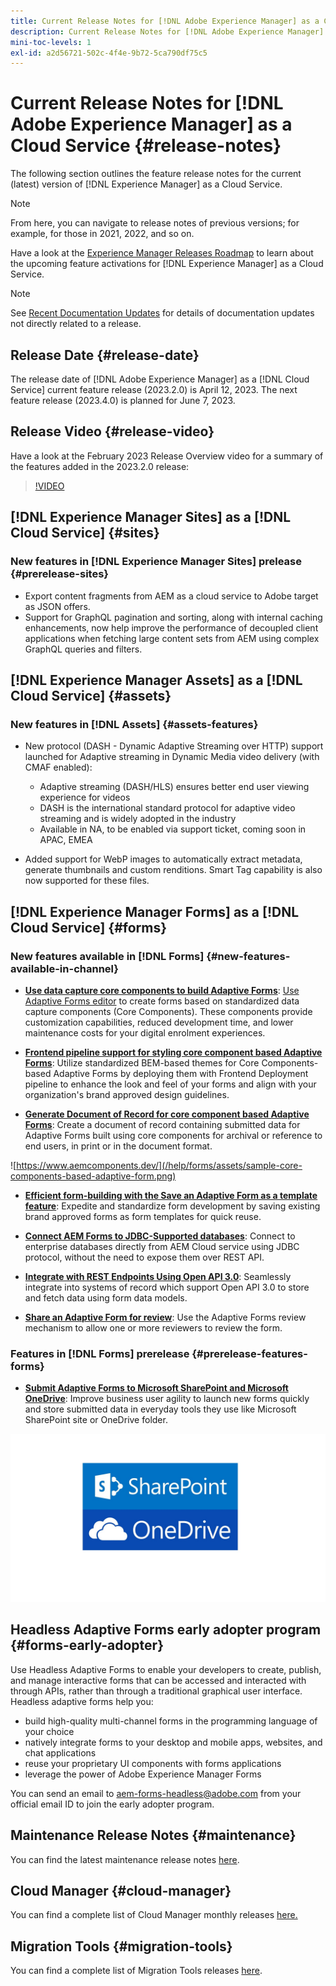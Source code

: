 ```yaml
---
title: Current Release Notes for [!DNL Adobe Experience Manager] as a Cloud Service.
description: Current Release Notes for [!DNL Adobe Experience Manager] as a Cloud Service.
mini-toc-levels: 1
exl-id: a2d56721-502c-4f4e-9b72-5ca790df75c5
---
```

# Current Release Notes for [!DNL Adobe Experience Manager] as a Cloud Service {#release-notes}

The following section outlines the feature release notes for the current (latest) version of [!DNL Experience Manager] as a Cloud Service.

>[!NOTE]
>
>From here, you can navigate to release notes of previous versions; for example, for those in 2021, 2022, and so on.
>
>Have a look at the [Experience Manager Releases Roadmap](https://experienceleague.adobe.com/docs/experience-manager-release-information/aem-release-updates/update-releases-roadmap.html) to learn about the upcoming feature activations for [!DNL Experience Manager] as a Cloud Service. 

>[!NOTE]
>
>See [Recent Documentation Updates](https://experienceleague.adobe.com/docs/experience-manager-release-information/aem-release-updates/doc-updates/documentation-updates.html) for details of documentation updates not directly related to a release.

## Release Date {#release-date}

The release date of [!DNL Adobe Experience Manager] as a [!DNL Cloud Service] current feature release (2023.2.0) is April 12, 2023. The next feature release (2023.4.0) is planned for June 7, 2023.

## Release Video {#release-video}

Have a look at the February 2023 Release Overview video for a summary of the features added in the 2023.2.0 release:

>[!VIDEO](https://video.tv.adobe.com/v/3416885/?quality=12)

## [!DNL Experience Manager Sites] as a [!DNL Cloud Service] {#sites}

### New features in [!DNL Experience Manager Sites] prelease {#prerelease-sites}

* Export content fragments from AEM as a cloud service to Adobe target as JSON offers.
* Support for GraphQL pagination and sorting, along with internal caching enhancements, now help improve the performance of decoupled client applications when fetching large content sets from AEM using complex GraphQL queries and filters.

## [!DNL Experience Manager Assets] as a [!DNL Cloud Service] {#assets}

### New features in [!DNL Assets] {#assets-features}

* New protocol (DASH - Dynamic Adaptive Streaming over HTTP) support launched for Adaptive streaming in Dynamic Media video delivery (with CMAF enabled):
   * Adaptive streaming (DASH/HLS) ensures better end user viewing experience for videos
   * DASH is the international standard protocol for adaptive video streaming and is widely adopted in the industry
   * Available in NA, to be enabled via support ticket, coming soon in APAC, EMEA

* Added support for WebP images to automatically extract metadata, generate thumbnails and custom renditions. Smart Tag capability is also now supported for these files.

## [!DNL Experience Manager Forms] as a [!DNL Cloud Service] {#forms}

### New features available in [!DNL Forms] {#new-features-available-in-channel}

* **[Use data capture core components to build Adaptive Forms](https://experienceleague.adobe.com/docs/experience-manager-core-components/using/adaptive-forms/introduction.html?lang=en)**: [Use Adaptive Forms editor](/help/forms/creating-adaptive-form-core-components.md) to create forms based on standardized data capture components (Core Components). These components provide customization capabilities, reduced development time, and lower maintenance costs for your digital enrolment experiences.

*   **[Frontend pipeline support for styling core component based Adaptive Forms](/help/forms/using-themes-in-core-components.md)**: Utilize standardized BEM-based themes for Core Components-based Adaptive Forms by deploying them with Frontend Deployment pipeline to enhance the look and feel of your forms and align with your organization's brand approved design guidelines.

*   **[Generate Document of Record for core component based Adaptive Forms](/help/forms/generate-document-of-record-core-components.md)**: Create a document of record containing submitted data for Adaptive Forms built using core components for archival or reference to end users, in print or in the document format. 

![https://www.aemcomponents.dev/](/help/forms/assets/sample-core-components-based-adaptive-form.png)

*   **[Efficient form-building with the Save an Adaptive Form as a template feature](/help/forms/template-editor.md#save-an-adaptive-form-as-template-saving-adaptive-form-as-template)**: Expedite and standardize form development by saving existing brand approved forms as form templates for quick reuse.

*   **[Connect AEM Forms to JDBC-Supported databases](/help/forms/configure-data-sources.md#configure-relational-database-configure-relational-database)**: Connect to enterprise databases directly from AEM Cloud service using JDBC protocol, without the need to expose them over REST API.

*   **[Integrate with REST Endpoints Using Open API 3.0](/help/forms/configure-data-sources.md#configure-restful-services-open-api-specification-version-20-configure-restful-services-swagger-version30)**: Seamlessly integrate into systems of record which support Open API 3.0 to store and fetch data using form data models.

*   **[Share an Adaptive Form for review](/help/forms/create-reviews-forms.md)**: Use the Adaptive Forms review mechanism to allow one or more reviewers to review the form.


### Features in [!DNL Forms] prerelease {#prerelease-features-forms}

* **[Submit Adaptive Forms to Microsoft SharePoint and Microsoft OneDrive](/help/forms/configuring-submit-actions.md)**: Improve business user agility to launch new forms quickly and store submitted data in everyday tools they use like Microsoft SharePoint site or OneDrive folder.

![Submit Adaptive Forms to Microsoft SharePoint and Microsoft OneDrive](/help/forms/assets/onedrive-and-sharepoint.jpg)


## Headless Adaptive Forms early adopter program {#forms-early-adopter}

Use Headless Adaptive Forms to enable your developers to create, publish, and manage interactive forms that can be accessed and interacted with through APIs, rather than through a traditional graphical user interface. Headless adaptive forms help you: 

* build high-quality multi-channel forms in the programming language of your choice 
* natively integrate forms to your desktop and mobile apps, websites, and chat applications 
* reuse your proprietary UI components with forms applications 
* leverage the power of Adobe Experience Manager Forms 

You can send an email to aem-forms-headless@adobe.com from your official email ID to join the early adopter program. 

## Maintenance Release Notes {#maintenance}

You can find the latest maintenance release notes [here](/help/release-notes/maintenance/latest.md).

## Cloud Manager {#cloud-manager}

You can find a complete list of Cloud Manager monthly releases [here.](/help/implementing/cloud-manager/release-notes/current.md)

## Migration Tools {#migration-tools}

You can find a complete list of Migration Tools releases [here](/help/journey-migration/release-notes/release-notes-migration-tools-current.md).
